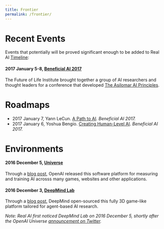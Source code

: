 ```yaml
---
title: Frontier
permalink: /frontier/
---
```


# Recent Events

Events that potentially will be proved significant enough to be added to Real AI [Timeline](http://realai.org/frontier/timeline.html):

#### 2017 January 5-8, [Beneficial AI 2017](https://futureoflife.org/bai-2017/)

The Future of Life Institute brought together a group of AI researchers and thought leaders for a conference that developed [The Asilomar AI Principles](https://futureoflife.org/ai-principles/).

# Roadmaps

* 2017 January 7, Yann LeCun. [A Path to AI](https://futureoflife.org/wp-content/uploads/2017/01/Yann-LeCun.pdf). *Beneficial AI 2017.*
* 2017 January 6, Yoshua Bengio. [Creating Human-Level AI](https://futureoflife.org/wp-content/uploads/2017/01/Yoshua-Bengio.pdf). *Beneficial AI 2017.*

# Environments

#### 2016 December 5, [Universe](https://universe.openai.com/)

Through a [blog post](https://openai.com/blog/universe/), OpenAI released this software platform for measuring and training AI acrosss many games, websites and other applications.

#### 2016 December 3, [DeepMind Lab](https://github.com/deepmind/lab)

Through a [blog post](https://deepmind.com/blog/open-sourcing-deepmind-lab/), DeepMind open-sourced this fully 3D game-like platform tailored for agent-based AI research.

*Note: Real AI first noticed DeepMind Lab on 2016 December 5, shortly after the OpenAI Universe [announcement on Twitter](https://twitter.com/OpenAI/status/805661402937565184).*
